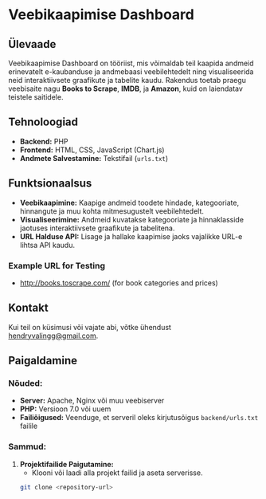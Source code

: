 # Veebikaapimise Dashboard

## Ülevaade

Veebikaapimise Dashboard on tööriist, mis võimaldab teil kaapida andmeid erinevatelt e-kaubanduse ja andmebaasi veebilehtedelt ning visualiseerida neid interaktiivsete graafikute ja tabelite kaudu. Rakendus toetab praegu veebisaite nagu **Books to Scrape**, **IMDB**, ja **Amazon**, kuid on laiendatav teistele saitidele.

## Tehnoloogiad

- **Backend:** PHP
- **Frontend:** HTML, CSS, JavaScript (Chart.js)
- **Andmete Salvestamine:** Tekstifail (`urls.txt`)

## Funktsionaalsus

- **Veebikaapimine:** Kaapige andmeid toodete hindade, kategooriate, hinnangute ja muu kohta mitmesugustelt veebilehtedelt.
- **Visualiseerimine:** Andmeid kuvatakse kategooriate ja hinnaklasside jaotuses interaktiivsete graafikute ja tabelitena.
- **URL Halduse API:** Lisage ja hallake kaapimise jaoks vajalikke URL-e lihtsa API kaudu.

### Example URL for Testing
- http://books.toscrape.com/ (for book categories and prices)

## Kontakt

Kui teil on küsimusi või vajate abi, võtke ühendust hendryvalingg@gmail.com.

## Paigaldamine

### Nõuded:

- **Server:** Apache, Nginx või muu veebiserver
- **PHP:** Versioon 7.0 või uuem
- **Failiõigused:** Veenduge, et serveril oleks kirjutusõigus `backend/urls.txt` failile

### Sammud:

1. **Projektifailide Paigutamine:**
   - Klooni või laadi alla projekt failid ja aseta serverisse.
   ```bash
   git clone <repository-url>
